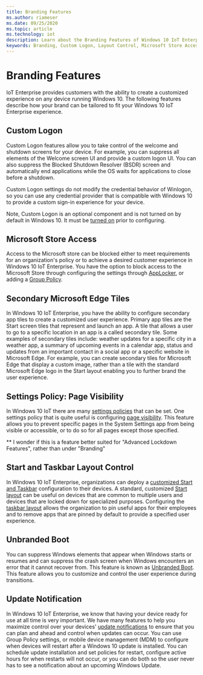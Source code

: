 ```yaml
---
title: Branding Features
ms.author: riameser
ms.date: 09/25/2020
ms.topic: article
ms.technology: iot
description: Learn about the Branding Features of Windows 10 IoT Enterprise.
keywords: Branding, Custom Logon, Layout Control, Microsoft Store Access, Settings Page Visibility, Touch Keyboard, Unbranded Boot, Update Notification
---
```


# Branding Features
IoT Enterprise provides customers with the ability to create a customized experience on any device running Windows 10. The following features describe how your brand can be tailored to fit your Windows 10 IoT Enterprise experience.

## Custom Logon
Custom Logon features allow you to take control of the welcome and shutdown screens for your device. For example, you can suppress all elements of the Welcome screen UI and provide a custom logon UI. You can also suppress the Blocked Shutdown Resolver (BSDR) screen and automatically end applications while the OS waits for applications to close before a shutdown.

Custom Logon settings do not modify the credential behavior of Winlogon, so you can use any credential provider that is compatible with Windows 10 to provide a custom sign-in experience for your device.

Note, Custom Logon is an optional component and is not turned on by default in Windows 10. It must be [turned on](https://docs.microsoft.com/windows-hardware/customize/enterprise/custom-logon#turn-on-custom-logon) prior to configuring.

## Microsoft Store Access
Access to the Microsoft store can be blocked either to meet requirements for an organization's policy or to achieve a desired customer experience in Windows 10 IoT Enterprise. You have the option to block access to the Microsoft Store through configuring the settings through [AppLocker](https://docs.microsoft.com/windows/configuration/stop-employees-from-using-microsoft-store#block-microsoft-store-using-applocker), or adding a [Group Policy](https://docs.microsoft.com/windows/configuration/stop-employees-from-using-microsoft-store#block-microsoft-store-using-group-policy).

## Secondary Microsoft Edge Tiles
In Windows 10 IoT Enterprise, you have the ability to configure secondary app tiles to create a customized user experience. Primary app tiles are the Start screen tiles that represent and launch an app. A tile that allows a user to go to a specific location in an app is a called secondary tile. Some examples of secondary tiles include: weather updates for a specific city in a weather app, a summary of upcoming events in a calendar app, status and updates from an important contact in a social app or a specific website in Microsoft Edge. For example, you can create secondary tiles for Microsoft Edge that display a custom image, rather than a tile with the standard Microsoft Edge logo in the Start layout enabling you to further brand the user experience.

## Settings Policy: Page Visibility
In Windows 10 IoT there are many [settings policies](https://docs.microsoft.com/windows/client-management/mdm/policy-csp-settings) that can be set. One settings policy that is quite useful is configuring [page visibility](https://docs.microsoft.com/windows/client-management/mdm/policy-csp-settings#settings-pagevisibilitylist). This feature allows you to prevent specific pages in the System Settings app from being visible or accessible, or to do so for all pages except those specified.

** I wonder if this is a feature better suited for "Advanced Lockdown Features", rather than under "Branding"

## Start and Taskbar Layout Control
In Windows 10 IoT Enterprise, organizations can deploy a [customized Start and Taskbar](https://docs.microsoft.com/windows/configuration/windows-10-start-layout-options-and-policies) configuration to their devices. A standard, customized [Start layout](https://docs.microsoft.com/windows/configuration/customize-and-export-start-layout) can be useful on devices that are common to multiple users and devices that are locked down for specialized purposes. Configuring the [taskbar layout](https://docs.microsoft.com/windows/configuration/configure-windows-10-taskbar) allows the organization to pin useful apps for their employees and to remove apps that are pinned by default to provide a specified user experience.

## Unbranded Boot
You can suppress Windows elements that appear when Windows starts or resumes and can suppress the crash screen when Windows encounters an error that it cannot recover from. This feature is known as [Unbranded Boot](https://docs.microsoft.com/windows-hardware/customize/enterprise/unbranded-boot). This feature allows you to customize and control the user experience during transitions.

## Update Notification
In Windows 10 IoT Enterprise, we know that having your device ready for use at all time is very important. We have many features to help you maximize control over your devices' [update notifications](https://docs.microsoft.com/windows/deployment/update/waas-wu-settings#remove-access-to-use-all-windows-update-features) to ensure that you can plan and ahead and control when updates can occur. You can use Group Policy settings, or mobile device management (MDM) to configure when devices will restart after a Windows 10 update is installed. You can schedule update installation and set policies for restart, configure active hours for when restarts will not occur, or you can do both so the user never has to see a notification about an upcoming Windows Update.

